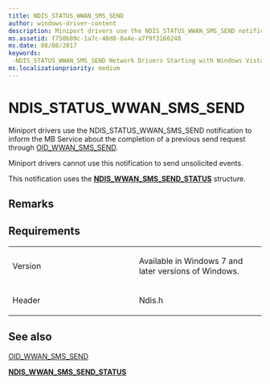 ```yaml
---
title: NDIS_STATUS_WWAN_SMS_SEND
author: windows-driver-content
description: Miniport drivers use the NDIS_STATUS_WWAN_SMS_SEND notification to inform the MB Service about the completion of a previous send request through OID_WWAN_SMS_SEND.
ms.assetid: f750b09c-1a7c-40d8-8a4e-a7f9f3160248
ms.date: 08/08/2017
keywords: 
 -NDIS_STATUS_WWAN_SMS_SEND Network Drivers Starting with Windows Vista
ms.localizationpriority: medium
---
```


# NDIS\_STATUS\_WWAN\_SMS\_SEND


Miniport drivers use the NDIS\_STATUS\_WWAN\_SMS\_SEND notification to inform the MB Service about the completion of a previous send request through [OID\_WWAN\_SMS\_SEND](oid-wwan-sms-send.md).

Miniport drivers cannot use this notification to send unsolicited events.

This notification uses the [**NDIS\_WWAN\_SMS\_SEND\_STATUS**](https://msdn.microsoft.com/library/windows/hardware/ff567944) structure.

Remarks
-------

Requirements
------------

<table>
<colgroup>
<col width="50%" />
<col width="50%" />
</colgroup>
<tbody>
<tr class="odd">
<td><p>Version</p></td>
<td><p>Available in Windows 7 and later versions of Windows.</p></td>
</tr>
<tr class="even">
<td><p>Header</p></td>
<td>Ndis.h</td>
</tr>
</tbody>
</table>

## See also


[OID\_WWAN\_SMS\_SEND](oid-wwan-sms-send.md)

[**NDIS\_WWAN\_SMS\_SEND\_STATUS**](https://msdn.microsoft.com/library/windows/hardware/ff567944)

 

 




